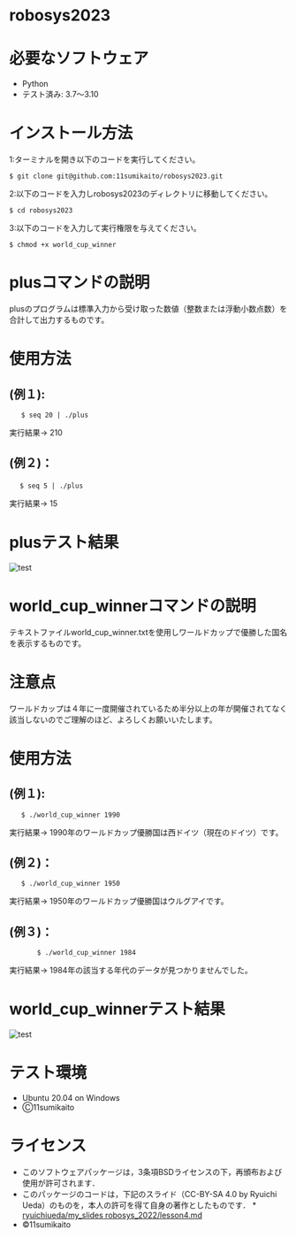# robosys2023

# 必要なソフトウェア
 * Python
 * テスト済み: 3.7～3.10

# インストール方法
1:ターミナルを開き以下のコードを実行してください。
```
$ git clone git@github.com:11sumikaito/robosys2023.git
```
2:以下のコードを入力しrobosys2023のディレクトリに移動してください。
```
$ cd robosys2023
```
3:以下のコードを入力して実行権限を与えてください。
```
$ chmod +x world_cup_winner
```
# plusコマンドの説明
plusのプログラムは標準入力から受け取った数値（整数または浮動小数点数）を合計して出力するものです。

# 使用方法

## (例１):
 	   $ seq 20 | ./plus
 実行結果→   210

## (例２)：
	　 $ seq 5 | ./plus
 実行結果→   15

# plusテスト結果
![test](https://github.com/11sumikaito/robosys2023/actions/workflows/test.yml/badge.svg)

# world_cup_winnerコマンドの説明
テキストファイルworld_cup_winner.txtを使用しワールドカップで優勝した国名を表示するものです。

# 注意点
ワールドカップは４年に一度開催されているため半分以上の年が開催されてなく該当しないのでご理解のほど、よろしくお願いいたします。

# 使用方法

## (例１):
	   $ ./world_cup_winner 1990
 実行結果→   1990年のワールドカップ優勝国は西ドイツ（現在のドイツ）です。

## (例２)：
	   $ ./world_cup_winner 1950
 実行結果→   1950年のワールドカップ優勝国はウルグアイです。

## (例３)：
           $ ./world_cup_winner 1984
 実行結果→   1984年の該当する年代のデータが見つかりませんでした。

# world_cup_winnerテスト結果
![test](https://github.com/11sumikaito/robosys2023/actions/workflows/test2.yml/badge.svg)

# テスト環境
 * Ubuntu 20.04 on Windows
 * Ⓒ11sumikaito

# ライセンス
 * このソフトウェアパッケージは，3条項BSDライセンスの下，再頒布および使用が許可されます．
 * このパッケージのコードは，下記のスライド（CC-BY-SA 4.0 by Ryuichi Ueda）のものを，本人の許可を得て自身の著作としたものです．
       * [ryuichiueda/my_slides robosys_2022/lesson4.md](https://github.com/ryuichiueda/my_slides/tree/master/robosys_2022/lesson4.md)
 * ©11sumikaito
